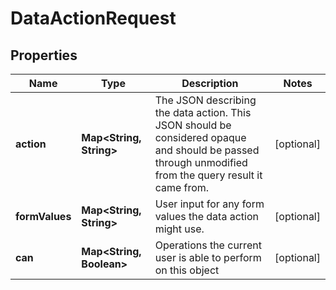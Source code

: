 # DataActionRequest

## Properties
Name | Type | Description | Notes
------------ | ------------- | ------------- | -------------
**action** | **Map&lt;String, String&gt;** | The JSON describing the data action. This JSON should be considered opaque and should be passed through unmodified from the query result it came from. |  [optional]
**formValues** | **Map&lt;String, String&gt;** | User input for any form values the data action might use. |  [optional]
**can** | **Map&lt;String, Boolean&gt;** | Operations the current user is able to perform on this object |  [optional]
